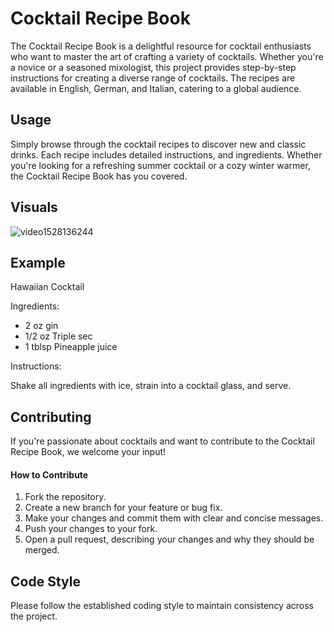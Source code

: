 # Cocktail Recipe Book

The Cocktail Recipe Book is a delightful resource for cocktail enthusiasts who want to master the art of crafting a variety of cocktails. Whether you're a novice or a seasoned mixologist, this project provides step-by-step instructions for creating a diverse range of cocktails. The recipes are available in English, German, and Italian, catering to a global audience.

## Usage

Simply browse through the cocktail recipes to discover new and classic drinks. Each recipe includes detailed instructions, and ingredients. Whether you're looking for a refreshing summer cocktail or a cozy winter warmer, the Cocktail Recipe Book has you covered.

## Visuals

![video1528136244](https://github.com/Pharallah/Cocktail-Book/assets/143658482/0ddc7ce8-e6d7-43f9-b48d-7ef9344faf6b)

## Example

Hawaiian Cocktail

Ingredients:
- 2 oz gin
- 1/2 oz Triple sec
- 1 tblsp Pineapple juice

Instructions:

Shake all ingredients with ice, strain into a cocktail glass, and serve.

## Contributing

If you're passionate about cocktails and want to contribute to the Cocktail Recipe Book, we welcome your input!

#### How to Contribute
1. Fork the repository.
2. Create a new branch for your feature or bug fix.
3. Make your changes and commit them with clear and concise messages.
4. Push your changes to your fork.
5. Open a pull request, describing your changes and why they should be merged.

## Code Style

Please follow the established coding style to maintain consistency across the project.
